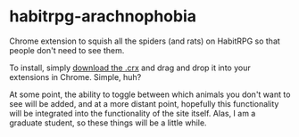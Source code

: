 habitrpg-arachnophobia
====================

Chrome extension to squish all the spiders (and rats) on HabitRPG so that people don't need to see them. 

To install, simply [download the .crx](https://github.com/tjwds/habitrpg-arachnophobia/raw/master/habitrpg-arachnophobia.crx) and drag and drop it into your extensions in Chrome.  Simple, huh?

At some point, the ability to toggle between which animals you don't want to see will be added, and at a more distant point, hopefully this functionality will be integrated into the functionality of the site itself.  Alas, I am a graduate student, so these things will be a little while.
